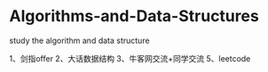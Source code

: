 # Algorithms-and-Data-Structures
study the algorithm and data structure

1、剑指offer
2、大话数据结构
3、牛客网交流+同学交流
5、leetcode